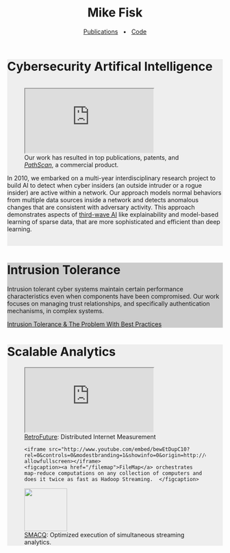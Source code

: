 <div id="header_wrap" class="outer">
<header class="inner">
<h1 id="project_title">Mike Fisk</h1>

<div id="linkbar"><a href="https://scholar.google.com/citations?user=4ynNtvkAAAAJ">Publications</a>
  &nbsp;&nbsp;&bull;&nbsp;&nbsp; <a href="https://github.com/mfisk">Code</a></div>
</header>
</div>


<div class="inner" style="background: #eee">


<h1>Cybersecurity Artifical Intelligence</h1>


<figure style="float:right">
    <iframe src="http://www.youtube.com/embed/8s4TtNNvZL4?rel=0&controls=0&modestbranding=1&showinfo=0&origin=http://otowi.net" allowfullscreen></iframe>
    <figcaption>Our work has resulted in top publications, patents, and <a href="http://www.ey.com/gl/en/services/advisory/ey-los-alamos-national-laboratory---pathscan"><i>PathScan</i></a>, a commercial product.</figcaption>
</figure>

<p>In 2010, we embarked on a multi-year interdisciplinary research project to build AI to detect when cyber insiders (an outside intruder or a rogue insider) are active within a network.
Our approach models normal behaviors from multiple data sources inside a network and detects anomalous changes that are consistent with adversary activity.   This approach demonstrates  aspects of <a href="https://www.youtube.com/watch?v=-O01G3tSYpU">third-wave AI</a> like explainability and model-based learning of sparse data,  that are more sophisticated and efficient than deep learning.
</p>

<br style="clear:right" />

</div>
   
<div class="inner" style="background: #ccc" >

<h1>Intrusion Tolerance</h1>

<p>Intrusion tolerant cyber systems maintain certain performance characteristics even when components have been compromised.  Our work focuses on managing trust relationships, and specifically authentication mechanisms, in complex systems. 
</p>

<p>
<a href="https://drive.google.com/file/d/1b1WOWxBtCcmk_N_KQ0FwoaYG-I-fvu0W">Intrusion Tolerance &amp; The Problem With Best Practices</a>
</p>
</div>

<div class="inner" style="background-color: #eee">

<h1>Scalable Analytics</h1>

<figure>
   <iframe src="http://www.youtube.com/embed/Umv4-PkpT1I?rel=0&controls=0&modestbranding=1&showinfo=0&origin=http://otowi.net" allowfullscreen></iframe>
    <figcaption><a href="https://ant.isi.edu/retrofuture/index.html">RetroFuture</a>: Distributed Internet Measurement</figcaption>
</figure>
<figure>

    <iframe src="http://www.youtube.com/embed/bewEtDupC10?rel=0&controls=0&modestbranding=1&showinfo=0&origin=http://otowi.net" allowfullscreen></iframe>
    <figcaption><a href="/filemap">FileMap</a> orchestrates map-reduce computations on any collection of computers and does it twice as fast as Hadoop Streaming.  </figcaption>
</figure>


<figure>
	<img style="width: 100px" src="http://smacq.sourceforge.net/icon.png"/>
	<figcaption><a href="http://smacq.sf.net">SMACQ</a>: Optimized execution of simultaneous streaming analytics.</figcaption>
</figure>


</div>

